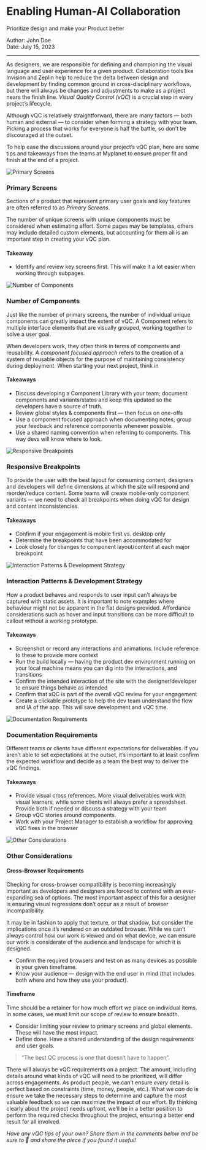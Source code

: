 

# Enabling Human-AI Collaboration
Prioritize design and make your Product better


Author: John Doe  
Date: July 15, 2023

---


As designers, we are responsible for defining and championing the visual language and user experience for a given product. Collaboration tools like Invision and Zeplin help to reduce the delta between design and development by finding common ground in cross-disciplinary workflows, but there will always be changes and adjustments to make as a project nears the finish line. _Visual Quality Control (vQC)_ is a crucial step in every project’s lifecycle.

Although vQC is relatively straightforward, there are many factors — both human and external — to consider when forming a strategy with your team. Picking a process that works for everyone is half the battle, so don’t be discouraged at the outset.

To help ease the discussions around your project’s vQC plan, here are some tips and takeaways from the teams at Myplanet to ensure proper fit and finish at the end of a project.

![Primary Screens](https://miro.medium.com/max/1400/1*PKijigFGLw1dt2LUMxxwiQ.jpeg)

### Primary Screens

Sections of a product that represent primary user goals and key features are often referred to as _Primary Screens._

The number of unique screens with unique components must be considered when estimating effort. Some pages may be templates, others may include detailed custom elements, but accounting for them all is an important step in creating your vQC plan.

#### Takeaway

- Identify and review key screens first. This will make it a lot easier when working through subpages.

![Number of Components](https://miro.medium.com/max/1400/1*ktgyixrDmtW_NjbdpKhHww.png)

### Number of Components

Just like the number of primary screens, the number of individual unique components can greatly impact the extent of vQC. A Component refers to multiple interface elements that are visually grouped, working together to solve a user goal.

When developers work, they often think in terms of components and reusability. _A component focused approach_ refers to the creation of a system of reusable objects for the purpose of maintaining consistency during deployment. When starting your next project, think in

#### Takeaways

- Discuss developing a Component Library with your team; document components and variants/states and keep this updated so the developers have a source of truth.
- Review global styles & components first — then focus on one-offs
- Use a component focused approach when documenting notes; group your feedback and reference components whenever possible.
- Use a shared naming convention when referring to components. This way devs will know where to look.

![Responsive Breakpoints](https://miro.medium.com/max/1400/0*QuR2HZPsD6O5fyjb)

### Responsive Breakpoints

To provide the user with the best layout for consuming content, designers and developers will define dimensions at which the site will respond and reorder/reduce content. Some teams will create mobile-only component variants — we need to check all breakpoints when doing vQC for design and content inconsistencies.

#### Takeaways

- Confirm if your engagement is mobile first vs. desktop only
- Determine the breakpoints that have been accommodated for
- Look closely for changes to component layout/content at each major breakpoint

![Interaction Patterns & Development Strategy](https://miro.medium.com/max/1400/0*roCCZ0FCusSex5_6)

### Interaction Patterns & Development Strategy

How a product behaves and responds to user input can’t always be captured with static assets. It is important to note examples where behaviour might not be apparent in the flat designs provided. Affordance considerations such as hover and input transitions can be more difficult to callout without a working prototype.

#### Takeaways

- Screenshot or record any interactions and animations. Include reference to these to provide more context
- Run the build locally — having the product dev environment running on your local machine means you can dig into the interactions, and transitions
- Confirm the intended interaction of the site with the designer/developer to ensure things behave as intended
- Confirm that xQC is part of the overall vQC review for your engagement
- Create a clickable prototype to help the dev team understand the flow and IA of the app. This will save development and vQC time.

![Documentation Requirements](https://miro.medium.com/max/1400/1*bPazcnL0ZsP8BfTKCL9Hzg.png)

### Documentation Requirements

Different teams or clients have different expectations for deliverables. If you aren’t able to set expectations at the outset, it’s important to at least confirm the expected workflow and decide as a team the best way to deliver the vQC findings.

#### Takeaways

- Provide visual cross references. More visual deliverables work with visual learners, while some clients will always prefer a spreadsheet. Provide both if needed or discuss a strategy with your team
- Group vQC stories around components.
- Work with your Project Manager to establish a workflow for approving vQC fixes in the browser

![Other Considerations](https://miro.medium.com/max/1400/1*uNuj95vQBXxDPG438QlHaw.png)

### Other Considerations

#### Cross-Browser Requirements

Checking for cross-browser compatibility is becoming increasingly important as developers and designers are forced to contend with an ever-expanding sea of options. The most important aspect of this for a designer is ensuring visual regressions don’t occur as a result of browser incompatibility.

It may be in fashion to apply that texture, or that shadow, but consider the implications once it’s rendered on an outdated browser. While we can’t always control how our work is viewed and on what device, we can ensure our work is considerate of the audience and landscape for which it is designed.

- Confirm the required browsers and test on as many devices as possible in your given timeframe.
- Know your audience — design with the end user in mind (that includes both where and how they use your product).

#### Timeframe

Time should be a retainer for how much effort we place on individual items. In some cases, we must limit our scope of review to ensure breadth.

- Consider limiting your review to primary screens and global elements. These will have the most impact.
- Define done. Have a shared understanding of the design requirements and user goals.

> “The best QC process is one that doesn’t have to happen”.

There will always be vQC requirements on a project. The amount, including details around what kinds of vQC will need to be prioritized, will differ across engagements. As product people, we can’t ensure _every_ detail is perfect based on constraints (time, money, people, etc.). What we _can_ do is ensure we take the necessary steps to determine and capture the most valuable feedback so we can maximize the impact of our effort. By thinking clearly about the project needs upfront, we’ll be in a better position to perform the required checks throughout the project, ensuring a better end result for all involved.

_Have any vQC tips of your own? Share them in the comments below and be sure to 👏 and share the piece if you found it useful!_
